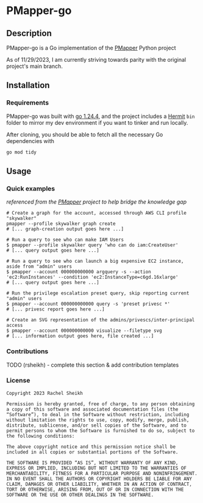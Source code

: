 # PMapper-go

## Description

PMapper-go is a Go implementation of the [PMapper](https://github.com/nccgroup/PMapper) Python project

As of 11/29/2023, I am  currently striving towards parity with the original project's main branch.

## Installation

### Requirements
PMapper-go was built with [go 1.24.4](https://go.dev/), and the project includes a [Hermit](https://github.com/cashapp/hermit) `bin` folder to
mirror my dev environment if you want to tinker and run locally.

After cloning, you should be able to fetch all the necessary Go dependencies with
```zsh
go mod tidy
```

## Usage

### Quick examples
_referenced from the [PMapper](https://github.com/nccgroup/PMapper) project to help bridge the knowledge gap_

```
# Create a graph for the account, accessed through AWS CLI profile "skywalker"
pmapper --profile skywalker graph create
# [... graph-creation output goes here ...]

# Run a query to see who can make IAM Users
$ pmapper --profile skywalker query 'who can do iam:CreateUser'
# [... query output goes here ...]

# Run a query to see who can launch a big expensive EC2 instance, aside from "admin" users
$ pmapper --account 000000000000 argquery -s --action 'ec2:RunInstances' --condition 'ec2:InstanceType=c6gd.16xlarge'
# [... query output goes here ...]

# Run the privilege escalation preset query, skip reporting current "admin" users
$ pmapper --account 000000000000 query -s 'preset privesc *'
# [... privesc report goes here ...]

# Create an SVG representation of the admins/privescs/inter-principal access
$ pmapper --account 000000000000 visualize --filetype svg
# [... information output goes here, file created ...]
```

### Contributions

TODO (rsheikh) - complete this section & add contribution templates

### License
```text
Copyright 2023 Rachel Sheikh

Permission is hereby granted, free of charge, to any person obtaining a copy of this software and associated documentation files (the “Software”), to deal in the Software without restriction, including without limitation the rights to use, copy, modify, merge, publish, distribute, sublicense, and/or sell copies of the Software, and to permit persons to whom the Software is furnished to do so, subject to the following conditions:

The above copyright notice and this permission notice shall be included in all copies or substantial portions of the Software.

THE SOFTWARE IS PROVIDED “AS IS”, WITHOUT WARRANTY OF ANY KIND, EXPRESS OR IMPLIED, INCLUDING BUT NOT LIMITED TO THE WARRANTIES OF MERCHANTABILITY, FITNESS FOR A PARTICULAR PURPOSE AND NONINFRINGEMENT. IN NO EVENT SHALL THE AUTHORS OR COPYRIGHT HOLDERS BE LIABLE FOR ANY CLAIM, DAMAGES OR OTHER LIABILITY, WHETHER IN AN ACTION OF CONTRACT, TORT OR OTHERWISE, ARISING FROM, OUT OF OR IN CONNECTION WITH THE SOFTWARE OR THE USE OR OTHER DEALINGS IN THE SOFTWARE.
```
